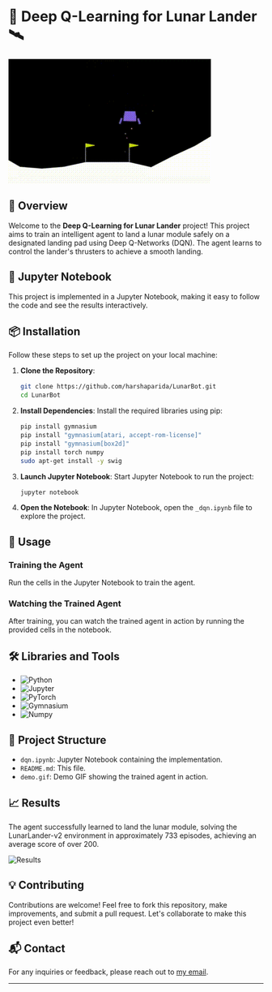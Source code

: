 # 🚀 Deep Q-Learning for Lunar Lander 🛰️

![Demo](result.gif)

## 🌟 Overview

Welcome to the **Deep Q-Learning for Lunar Lander** project! This project aims to train an intelligent agent to land a lunar module safely on a designated landing pad using Deep Q-Networks (DQN). The agent learns to control the lander's thrusters to achieve a smooth landing.

## 📓 Jupyter Notebook

This project is implemented in a Jupyter Notebook, making it easy to follow the code and see the results interactively.

## 📦 Installation

Follow these steps to set up the project on your local machine:

1. **Clone the Repository**:
   ```sh
   git clone https://github.com/harshaparida/LunarBot.git
   cd LunarBot
   ```

2. **Install Dependencies**:
   Install the required libraries using pip:

   ```sh
   pip install gymnasium
   pip install "gymnasium[atari, accept-rom-license]"
   pip install "gymnasium[box2d]"
   pip install torch numpy
   sudo apt-get install -y swig
   ```

3. **Launch Jupyter Notebook**:
   Start Jupyter Notebook to run the project:

   ```sh
   jupyter notebook
   ```

4. **Open the Notebook**:
   In Jupyter Notebook, open the `_dqn.ipynb` file to explore the project.

## 🚀 Usage

### Training the Agent

Run the cells in the Jupyter Notebook to train the agent.

### Watching the Trained Agent

After training, you can watch the trained agent in action by running the provided cells in the notebook.

## 🛠️ Libraries and Tools

- ![Python](https://img.shields.io/badge/Python-3.9+-blue.svg)
- ![Jupyter](https://img.shields.io/badge/Jupyter-Notebook-orange.svg)
- ![PyTorch](https://img.shields.io/badge/PyTorch-1.9.0+-red.svg)
- ![Gymnasium](https://img.shields.io/badge/Gymnasium-0.29.1-green.svg)
- ![Numpy](https://img.shields.io/badge/Numpy-1.26.4-lightgrey.svg)

## 📁 Project Structure

- `dqn.ipynb`: Jupyter Notebook containing the implementation.
- `README.md`: This file.
- `demo.gif`: Demo GIF showing the trained agent in action.

## 📈 Results

The agent successfully learned to land the lunar module, solving the LunarLander-v2 environment in approximately 733 episodes, achieving an average score of over 200.

![Results](results.gif)

## 💡 Contributing

Contributions are welcome! Feel free to fork this repository, make improvements, and submit a pull request. Let's collaborate to make this project even better!

## 📬 Contact

For any inquiries or feedback, please reach out to [my email](mailto:harshabardhanaparida@gmail.com).

---
